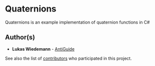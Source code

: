 # Quaternions

Quaternions is an example implementation of quaternion functions in C#

## Author(s)

* **Lukas Wiedemann**   - [AntiGuide](https://github.com/AntiGuide)

See also the list of [contributors](https://github.com/AntiGuide/Quaternions/contributors) who participated in this project.
